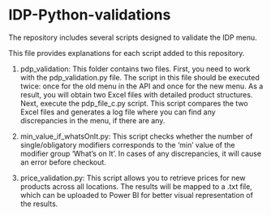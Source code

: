 # IDP-Python-validations
The repository includes several scripts designed to validate the IDP menu.

This file provides explanations for each script added to this repository.


1. pdp_validation: This folder contains two files. First, you need to work with the pdp_validation.py file. The script in this 
file should be executed twice: once for the old menu in the API and once for the new menu. As a result, you will obtain two Excel files 
with detailed product structures. Next, execute the pdp_file_c.py script. This script compares the two Excel files and generates a log file 
where you can find any discrepancies in the menu, if there are any.


2. min_value_if_whatsOnIt.py: This script checks whether the number of single/obligatory modifiers corresponds to the ‘min’ value of the 
modifier group ‘What’s on It’. In cases of any discrepancies, it will cause an error before checkout. 

3. price_validation.py: This script allows you to retrieve prices for new products across all locations. The results will be mapped to a .txt file, 
which can be uploaded to Power BI for better visual representation of the results.


